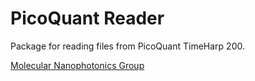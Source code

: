 # PicoQuant Reader
Package for reading files from PicoQuant TimeHarp 200.

[Molecular Nanophotonics Group](http://www.uni-leipzig.de/~mona)

